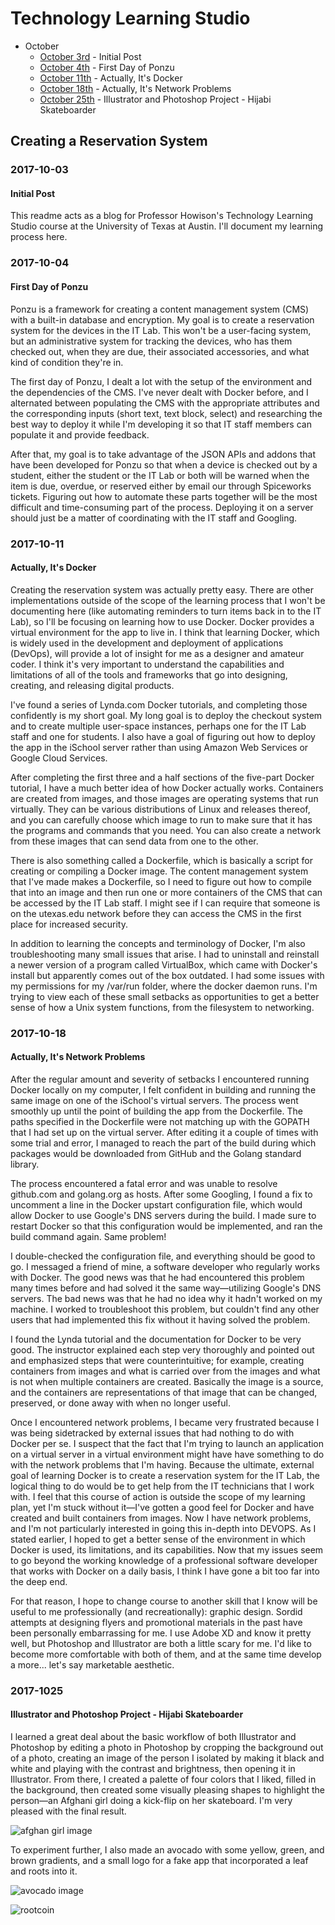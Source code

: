 # Technology Learning Studio
 
* October
	* [October 3rd](#2017-10-03) - Initial Post
	* [October 4th](#2017-10-04) - First Day of Ponzu
	* [October 11th](#2017-10-11) - Actually, It's Docker
	* [October 18th](#2017-10-18) - Actually, It's Network Problems
	* [October 25th](#2017-10-25) - Illustrator and Photoshop Project - Hijabi Skateboarder

## Creating a Reservation System

### 2017-10-03

#### Initial Post

This readme acts as a blog for Professor Howison's Technology Learning Studio course at the University of Texas at Austin. I'll document my learning process here.

### 2017-10-04 

#### First Day of Ponzu

Ponzu is a framework for creating a content management system (CMS) with a built-in database and encryption. My goal is to create a reservation system for the devices in the IT Lab. This won't be a user-facing system, but an administrative system for tracking the devices, who has them checked out, when they are due, their associated accessories, and what kind of condition they're in.

The first day of Ponzu, I dealt a lot with the setup of the environment and the dependencies of the CMS. I've never dealt with Docker before, and I alternated between populating the CMS with the appropriate attributes and the corresponding inputs (short text, text block, select) and researching the best way to deploy it while I'm developing it so that IT staff members can populate it and provide feedback.

After that, my goal is to take advantage of the JSON APIs and addons that have been developed for Ponzu so that when a device is checked out by a student, either the student or the IT Lab or both will be warned when the item is due, overdue, or reserved either by email our through Spiceworks tickets. Figuring out how to automate these parts together will be the most difficult and time-consuming part of the process. Deploying it on a server should just be a matter of coordinating with the IT staff and Googling.

### 2017-10-11 

#### Actually, It's Docker

Creating the reservation system was actually pretty easy. There are other implementations outside of the scope of the learning process that I won't be documenting here (like automating reminders to turn items back in to the IT Lab), so I'll be focusing on learning how to use Docker. Docker provides a virtual environment for the app to live in. I think that learning Docker, which is widely used in the development and deployment of applications (DevOps), will provide a lot of insight for me as a designer and amateur coder. I think it's very important to understand the capabilities and limitations of all of the tools and frameworks that go into designing, creating, and releasing digital products.

I've found a series of Lynda.com Docker tutorials, and completing those confidently is my short goal. My long goal is to deploy the checkout system and to create multiple user-space instances, perhaps one for the IT Lab staff and one for students. I also have a goal of figuring out how to deploy the app in the iSchool server rather than using Amazon Web Services or Google Cloud Services.

After completing the first three and a half sections of the five-part Docker tutorial, I have a much better idea of how Docker actually works. Containers are created from images, and those images are operating systems that run virtually. They can be various distributions of Linux and releases thereof, and you can carefully choose which image to run to make sure that it has the programs and commands that you need. You can also create a network from these images that can send data from one to the other.

There is also something called a Dockerfile, which is basically a script for creating or compiling a Docker image. The content management system that I've made makes a Dockerfile, so I need to figure out how to compile that into an image and then run one or more containers of the CMS that can be accessed by the IT Lab staff. I might see if I can require that someone is on the utexas.edu network before they can access the CMS in the first place for increased security.

In addition to learning the concepts and terminology of Docker, I'm also troubleshooting many small issues that arise. I had to uninstall and reinstall a newer version of a program called VirtualBox, which came with Docker's install but apparently comes out of the box outdated. I had some issues with my permissions for my /var/run folder, where the docker daemon runs. I'm trying to view each of these small setbacks as opportunities to get a better sense of how a Unix system functions, from the filesystem to networking.

### 2017-10-18

#### Actually, It's Network Problems

After the regular amount and severity of setbacks I encountered running Docker locally on my computer, I felt confident in building and running the same image on one of the iSchool's virtual servers. The process went smoothly up until the point of building the app from the Dockerfile. The paths specified in the Dockerfile were not matching up with the GOPATH that I had set up on the virtual server. After editing it a couple of times with some trial and error, I managed to reach the part of the build during which packages would be downloaded from GitHub and the Golang standard library.

The process encountered a fatal error and was unable to resolve github.com and golang.org as hosts. After some Googling, I found a fix to uncomment a line in the Docker upstart configuration file, which would allow Docker to use Google's DNS servers during the build. I made sure to restart Docker so that this configuration would be implemented, and ran the build command again. Same problem!

I double-checked the configuration file, and everything should be good to go. I messaged a friend of mine, a software developer who regularly works with Docker. The good news was that he had encountered this problem many times before and had solved it the same way—utilizing Google's DNS servers. The bad news was that he had no idea why it hadn't worked on my machine. I worked to troubleshoot this problem, but couldn't find any other users that had implemented this fix without it having solved the problem.

I found the Lynda tutorial and the documentation for Docker to be very good. The instructor explained each step very thoroughly and pointed out and emphasized steps that were counterintuitive; for example, creating containers from images and what is carried over from the images and what is not when multiple containers are created. Basically the image is a source, and the containers are representations of that image that can be changed, preserved, or done away with when no longer useful.

Once I encountered network problems, I became very frustrated because I was being sidetracked by external issues that had nothing to do with Docker per se. I suspect that the fact that I'm trying to launch an application on a virtual server in a virtual environment might have have something to do with the network problems that I'm having. Because the ultimate, external goal of learning Docker is to create a reservation system for the IT Lab, the logical thing to do would be to get help from the IT technicians that I work with. I feel that this course of action is outside the scope of my learning plan, yet I'm stuck without it—I've gotten a good feel for Docker and have created and built containers from images. Now I have network problems, and I'm not particularly interested in going this in-depth into DEVOPS. As I stated earlier, I hoped to get a better sense of the environment in which Docker is used, its limitations, and its capabilities. Now that my issues seem to go beyond the working knowledge of a professional software developer that works with Docker on a daily basis, I think I have gone a bit too far into the deep end.

For that reason, I hope to change course to another skill that I know will be useful to me professionally (and recreationally): graphic design. Sordid attempts at designing flyers and promotional materials in the past have been personally embarrassing for me. I use Adobe XD and know it pretty well, but Photoshop and Illustrator are both a little scary for me. I'd like to become more comfortable with both of them, and at the same time develop a more... let's say marketable aesthetic.

### 2017-1025

#### Illustrator and Photoshop Project - Hijabi Skateboarder

I learned a great deal about the basic workflow of both Illustrator and Photoshop by editing a photo in Photoshop by cropping the background out of a photo, creating an image of the person I isolated by making it black and white and playing with the contrast and brightness, then opening it in Illustrator. From there, I created a palette of four colors that I liked, filled in the background, then created some visually pleasing shapes to highlight the person—an Afghani girl doing a kick-flip on her skateboard. I'm very pleased with the final result.

![afghan girl image](https://biglin.io/img/illustrator/afghangirl.png)

To experiment further, I also made an avocado with some yellow, green, and brown gradients, and a small logo for a fake app that incorporated a leaf and roots into it.

![avocado image](https://biglin.io/img/illustrator/avocado.png)

![rootcoin](https://biglin.io/img/illustrator/rootcoin.png)
